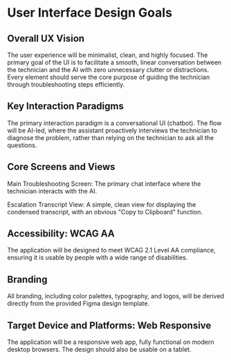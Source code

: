 # User Interface Design Goals

## Overall UX Vision

The user experience will be minimalist, clean, and highly focused. The primary goal of the UI is to facilitate a smooth, linear conversation between the technician and the AI with zero unnecessary clutter or distractions. Every element should serve the core purpose of guiding the technician through troubleshooting steps efficiently.

## Key Interaction Paradigms

The primary interaction paradigm is a conversational UI (chatbot). The flow will be AI-led, where the assistant proactively interviews the technician to diagnose the problem, rather than relying on the technician to ask all the questions.

## Core Screens and Views

Main Troubleshooting Screen: The primary chat interface where the technician interacts with the AI.

Escalation Transcript View: A simple, clean view for displaying the condensed transcript, with an obvious "Copy to Clipboard" function.

## Accessibility: WCAG AA

The application will be designed to meet WCAG 2.1 Level AA compliance, ensuring it is usable by people with a wide range of disabilities.

## Branding

All branding, including color palettes, typography, and logos, will be derived directly from the provided Figma design template.

## Target Device and Platforms: Web Responsive

The application will be a responsive web app, fully functional on modern desktop browsers. The design should also be usable on a tablet.